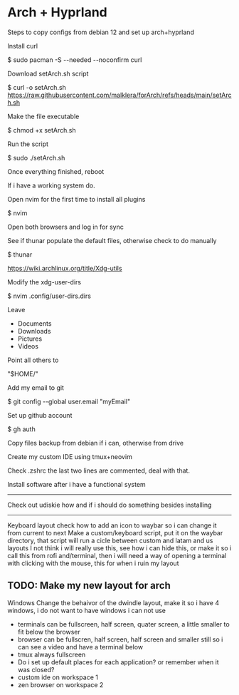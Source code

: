 # Arch + Hyprland

Steps to copy configs from debian 12 and set up arch+hyprland

Install curl

$ sudo pacman -S --needed --noconfirm curl


Download setArch.sh script

$ curl -o setArch.sh https://raw.githubusercontent.com/malklera/forArch/refs/heads/main/setArch.sh


Make the file executable

$ chmod +x setArch.sh

Run the script

$ sudo ./setArch.sh


Once everything finished, reboot


If i have a working system do.

Open nvim for the first time to install all plugins

$ nvim


Open both browsers and log in for sync


See if thunar populate the default files, otherwise check to do manually

$ thunar

https://wiki.archlinux.org/title/Xdg-utils


Modify the xdg-user-dirs

$ nvim .config/user-dirs.dirs

Leave
- Documents
- Downloads
- Pictures
- Videos

Point all others to

"$HOME/"

Add my email to git

$ git config --global user.email "myEmail"

Set up github account

$ gh auth


Copy files backup from debian if i can, otherwise from drive


Create my custom IDE using tmux+neovim


Check .zshrc the last two lines are commented, deal with that.


Install software after i have a functional system

---
Check out udiskie how and if i should do something besides installing

---
Keyboard layout
check how to add an icon to waybar so i can change it from current to next
Make a custom/keyboard script, put it on the waybar directory, that script will
run a cicle between custom and latam and us layouts
I not think i will really use this, see how i can hide this, or make it so i
call this from rofi and/terminal, then i will need a way of opening a terminal
with clicking with the mouse, this for when i ruin my layout

TODO: Make my new layout for arch
---
Windows
Change the behaivor of the dwindle layout, make it so i have 4 windows, i do not
want to have windows i can not use
- terminals can be fullscreen, half screen, quater screen, a little smaller to
fit below the browser
- browser can be fullscren, half screen, half screen and smaller still so i can
see a video and have a terminal below
- tmux always fullscreen
- Do i set up default places for each application? or remember when it was closed?
- custom ide on workspace 1
- zen browser on workspace 2
